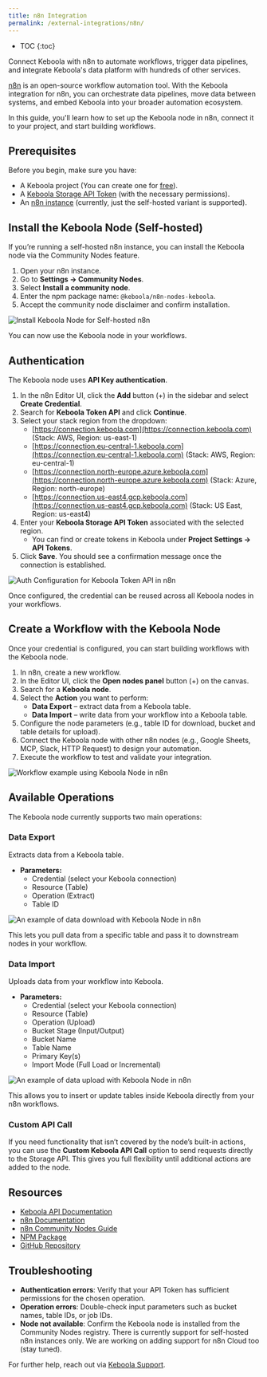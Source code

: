 ```yaml
---
title: n8n Integration
permalink: /external-integrations/n8n/
---
```


* TOC
{:toc}

Connect Keboola with n8n to automate workflows, trigger data pipelines, and integrate Keboola's data platform with hundreds of other services.

[n8n](https://n8n.io) is an open-source workflow automation tool. With the Keboola integration for n8n, you can orchestrate data pipelines, move data between systems, and embed Keboola into your broader automation ecosystem.

In this guide, you'll learn how to set up the Keboola node in n8n, connect it to your project, and start building workflows.

## Prerequisites

Before you begin, make sure you have:
- A Keboola project (You can create one for [free](https://connection.us-east4.gcp.keboola.com/wizard)).
- A [Keboola Storage API Token](/management/project/tokens) (with the necessary permissions).
- An [n8n instance](https://docs.n8n.io/learning-path) (currently, just the self-hosted variant is supported).

## Install the Keboola Node (Self-hosted)

If you’re running a self-hosted n8n instance, you can install the Keboola node via the Community Nodes feature.

1. Open your n8n instance.
2. Go to **Settings → Community Nodes**.
3. Select **Install a community node**.
4. Enter the npm package name: `@keboola/n8n-nodes-keboola`.
5. Accept the community node disclaimer and confirm installation.

<img src="./01-self-hosted-installation.png" alt="Install Keboola Node for Self-hosted n8n" />

You can now use the Keboola node in your workflows.

## Authentication

The Keboola node uses **API Key authentication**.

1. In the n8n Editor UI, click the **Add** button (+) in the sidebar and select **Create Credential**.
2. Search for **Keboola Token API** and click **Continue**.
3. Select your stack region from the dropdown:
   - [https://connection.keboola.com](https://connection.keboola.com) (Stack: AWS, Region: us-east-1)
   - [https://connection.eu-central-1.keboola.com](https://connection.eu-central-1.keboola.com) (Stack: AWS, Region: eu-central-1)
   - [https://connection.north-europe.azure.keboola.com](https://connection.north-europe.azure.keboola.com) (Stack: Azure, Region: north-europe)
   - [https://connection.us-east4.gcp.keboola.com](https://connection.us-east4.gcp.keboola.com) (Stack: US East, Region: us-east4)
4. Enter your **Keboola Storage API Token** associated with the selected region.
   - You can find or create tokens in Keboola under **Project Settings → API Tokens**.
5. Click **Save**. You should see a confirmation message once the connection is established.

<img src="./02-auth-configuration.png" alt="Auth Configuration for Keboola Token API in n8n" />

Once configured, the credential can be reused across all Keboola nodes in your workflows.

## Create a Workflow with the Keboola Node

Once your credential is configured, you can start building workflows with the Keboola node.

1. In n8n, create a new workflow.
2. In the Editor UI, click the **Open nodes panel** button (+) on the canvas.
3. Search for a **Keboola node**.
4. Select the **Action** you want to perform:
   - **Data Export** – extract data from a Keboola table.
   - **Data Import** – write data from your workflow into a Keboola table.
5. Configure the node parameters (e.g., table ID for download, bucket and table details for upload).
6. Connect the Keboola node with other n8n nodes (e.g., Google Sheets, MCP, Slack, HTTP Request) to design your automation.
7. Execute the workflow to test and validate your integration.

<img src="./03-workflow-overview.png" alt="Workflow example using Keboola Node in n8n" />

## Available Operations

The Keboola node currently supports two main operations:

### **Data Export**

Extracts data from a Keboola table.
- **Parameters:**
  - Credential (select your Keboola connection)
  - Resource (Table)
  - Operation (Extract)
  - Table ID

<img src="./04-kbc-download.png" alt="An example of data download with Keboola Node in n8n" />

This lets you pull data from a specific table and pass it to downstream nodes in your workflow.

### **Data Import**

Uploads data from your workflow into Keboola.
- **Parameters:**
  - Credential (select your Keboola connection)
  - Resource (Table)
  - Operation (Upload)
  - Bucket Stage (Input/Output)
  - Bucket Name
  - Table Name
  - Primary Key(s)
  - Import Mode (Full Load or Incremental)

<img src="./05-kbc-upload.png" alt="An example of data upload with Keboola Node in n8n" />

This allows you to insert or update tables inside Keboola directly from your n8n workflows.

### **Custom API Call**

If you need functionality that isn’t covered by the node’s built-in actions, you can use the **Custom Keboola API Call** option to send requests directly to the Storage API. This gives you full flexibility until additional actions are added to the node.

## Resources

- [Keboola API Documentation](https://developers.keboola.com/overview/api)
- [n8n Documentation](https://docs.n8n.io)
- [n8n Community Nodes Guide](https://docs.n8n.io/integrations/#community-nodes)
- [NPM Package](https://www.npmjs.com/package/@keboola/n8n-nodes-keboola)
- [GitHub Repository](https://github.com/keboola/n8n-nodes-keboola)

## Troubleshooting

- **Authentication errors**: Verify that your API Token has sufficient permissions for the chosen operation.
- **Operation errors**: Double-check input parameters such as bucket names, table IDs, or job IDs.
- **Node not available**: Confirm the Keboola node is installed from the Community Nodes registry. There is currently support for self-hosted n8n instances only. We are working on adding support for n8n Cloud too (stay tuned).

For further help, reach out via [Keboola Support](https://help.keboola.com).
